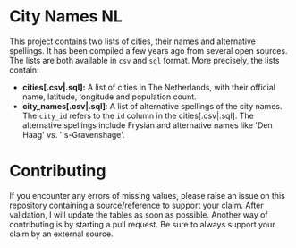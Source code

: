 # City Names NL
This project contains two lists of cities, their names and alternative spellings. It has been compiled a few years ago from several open sources. The lists are both available in `csv` and `sql` format.
More precisely, the lists contain:
* **cities[.csv|.sql]:** A list of cities in The Netherlands, with their official name, latitude, longitude and population count.
* **city_names[.csv|.sql]**: A list of alternative spellings of the city names. The `city_id` refers to the `id` column in the cities[.csv|.sql]. The alternative spellings include Frysian and alternative names like 'Den Haag' vs. ''s-Gravenshage'. 

# Contributing
If you encounter any errors of missing values, please raise an issue on this repository containing a source/reference to support your claim. After validation, I will update the tables as soon as possible.
Another way of contributing is by starting a pull request. Be sure to always support your claim by an external source.
